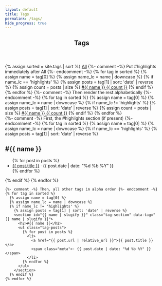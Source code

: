 ```yaml
---
layout: default
title: Tags
permalink: /tags/
hide_progress: true
---
```


<section class="tags-page">
  <header class="tags-hero">
    <h1>Tags</h1>
  </header>

  <nav class="tag-chips" aria-label="Tags">
    {% assign sorted = site.tags | sort %}
    <a class="tag-chip is-active" data-tag="all" href="#all">All</a>
    {%- comment -%} Put #highlights immediately after All {%- endcomment -%}
    {% for tag in sorted %}
      {% assign name = tag[0] %}
      {% assign name_lc = name | downcase %}
      {% if name_lc == 'highlights' %}
        {% assign posts = tag[1] | sort: 'date' | reverse %}
        {% assign count = posts | size %}
        <a class="tag-chip" data-tag="{{ name | slugify }}" href="#{{ name | slugify }}">#{{ name }} <span class="count">{{ count }}</span></a>
      {% endif %}
    {% endfor %}
    {%- comment -%} Then render the rest alphabetically {%- endcomment -%}
    {% for tag in sorted %}
      {% assign name = tag[0] %}
      {% assign name_lc = name | downcase %}
      {% if name_lc != 'highlights' %}
        {% assign posts = tag[1] | sort: 'date' | reverse %}
        {% assign count = posts | size %}
        <a class="tag-chip" data-tag="{{ name | slugify }}" href="#{{ name | slugify }}">#{{ name }} <span class="count">{{ count }}</span></a>
      {% endif %}
    {% endfor %}
  </nav>

  <div class="tags-sections">
    {%- comment -%} First, the #highlights section (if present) {%- endcomment -%}
    {% for tag in sorted %}
      {% assign name = tag[0] %}
      {% assign name_lc = name | downcase %}
      {% if name_lc == 'highlights' %}
        {% assign posts = tag[1] | sort: 'date' | reverse %}
        <section id="{{ name | slugify }}" class="tag-section" data-tag="{{ name | slugify }}">
          <h2>#{{ name }}</h2>
          <ul class="tag-posts">
            {% for post in posts %}
              <li>
                <a href="{{ post.url | relative_url }}">{{ post.title }}</a>
                <span class="meta">· {{ post.date | date: "%d %b %Y" }}</span>
              </li>
            {% endfor %}
          </ul>
        </section>
      {% endif %}
    {% endfor %}

    {%- comment -%} Then, all other tags in alpha order {%- endcomment -%}
    {% for tag in sorted %}
      {% assign name = tag[0] %}
      {% assign name_lc = name | downcase %}
      {% if name_lc != 'highlights' %}
        {% assign posts = tag[1] | sort: 'date' | reverse %}
        <section id="{{ name | slugify }}" class="tag-section" data-tag="{{ name | slugify }}">
          <h2>#{{ name }}</h2>
          <ul class="tag-posts">
            {% for post in posts %}
              <li>
                <a href="{{ post.url | relative_url }}">{{ post.title }}</a>
                <span class="meta">· {{ post.date | date: "%d %b %Y" }}</span>
              </li>
            {% endfor %}
          </ul>
        </section>
      {% endif %}
    {% endfor %}
  </div>
</section>
